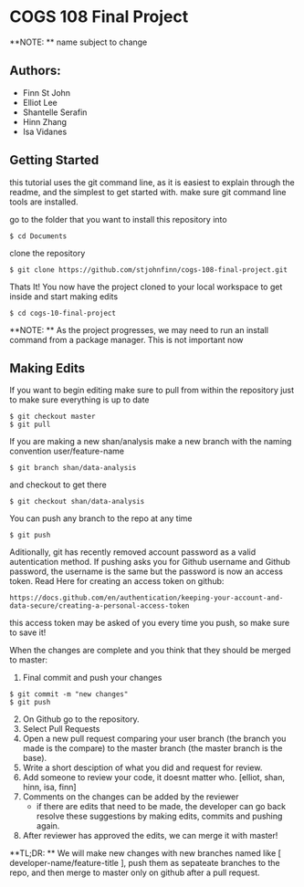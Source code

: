 # COGS 108 Final Project #

**NOTE: ** name subject to change

## Authors: ##
- Finn St John
- Elliot Lee
- Shantelle Serafin
- Hinn Zhang
- Isa Vidanes

## Getting Started ##

this tutorial uses the git command line, as it is easiest to explain through the readme, and the simplest to get started with.
make sure git command line tools are installed.

go to the folder that you want to install this repository into
```
$ cd Documents
```

clone the repository
```
$ git clone https://github.com/stjohnfinn/cogs-108-final-project.git
```

Thats It! You now have the project cloned to your local workspace to get inside and start making edits
```
$ cd cogs-10-final-project
```

**NOTE: ** As the project progresses, we may need to run an install command from a package manager. This is not important now

## Making Edits ##

If you want to begin editing make sure to pull from within the repository just to make sure everything is up to date
```
$ git checkout master
$ git pull 
```

If you are making a new shan/analysis make a new branch with the naming convention user/feature-name
```
$ git branch shan/data-analysis
```
and checkout to get there
```
$ git checkout shan/data-analysis
```

You can push any branch to the repo at any time 
```
$ git push
```

Aditionally, git has recently removed account password as a valid autentication method. 
If pushing asks you for Github username and Github password, the username is the same but the password is now an access token.
Read Here for creating an access token on github: 
```
https://docs.github.com/en/authentication/keeping-your-account-and-data-secure/creating-a-personal-access-token
```
this access token may be asked of you every time you push, so make sure to save it!

When the changes are complete and you think that they should be merged to master:
1. Final commit and push your changes
```
$ git commit -m "new changes"
$ git push
```
2. On Github go to the repository.
3. Select Pull Requests
4. Open a new pull request comparing your user branch (the branch you made is the compare) to the master branch (the master branch is the base).
5. Write a short desciption of what you did and request for review.
6. Add someone to review your code, it doesnt matter who. [elliot, shan, hinn, isa, finn]
7. Comments on the changes can be added by the reviewer
	- if there are edits that need to be made, the developer can go back resolve these suggestions by making edits, commits and pushing again.
8. After reviewer has approved the edits, we can merge it with master!

**TL;DR: ** We will make new changes with new branches named like [ developer-name/feature-title ], push them as sepateate branches to the repo, and then merge to master only on github after a pull request.
